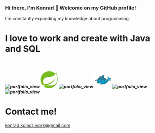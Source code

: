 ### Hi there, I'm Konrad 👋 Welcome on my GitHub profile!

I'm constantly expanding my knowledge about programming.
<h1>I love to work and create with Java and SQL</h1>
<br>
<h5><img width="55" alt="portfolio_view" src="https://raw.githubusercontent.com/jmnote/z-icons/master/svg/java.svg"> <img width="55" alt="portfolio_view" src="https://raw.githubusercontent.com/devicons/devicon/2ae2a900d2f041da66e950e4d48052658d850630/icons/spring/spring-original.svg"> <img width="50" alt="portfolio_view" src="https://raw.githubusercontent.com/jmnote/z-icons/master/svg/git.svg">  <img width="55" alt="portfolio_view" src="https://raw.githubusercontent.com/devicons/devicon/2ae2a900d2f041da66e950e4d48052658d850630/icons/docker/docker-original.svg">
<img width="55" alt="portfolio_view" src="https://fs.siteor.com/javatech/files/hibernate2.png">
<img width="55" alt="portfolio_view" src="https://user-images.githubusercontent.com/25181517/186884150-05e9ff6d-340e-4802-9533-2c3f02363ee3.png">

</h5>
<h1>Contact me!</h1>

konrad.kolacz.work@gmail.com <br>

<!--
**KonradKolacz/KonradKolacz** is a ✨ _special_ ✨ repository because its `README.md` (this file) appears on your GitHub profile.

Here are some ideas to get you started:

- 🔭 I’m currently working on ...
- 🌱 I’m currently learning ...
- 👯 I’m looking to collaborate on ...
- 🤔 I’m looking for help with ...
- 💬 Ask me about ...
- 📫 How to reach me: ...
- 😄 Pronouns: ...
- ⚡ Fun fact: ...
-->

